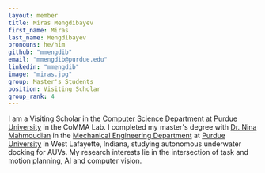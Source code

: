 ```yaml
---
layout: member
title: Miras Mengdibayev
first_name: Miras
last_name: Mengdibayev
pronouns: he/him
github: "mmengdib"
email: "mmengdib@purdue.edu"
linkedin: "mmengdib"
image: "miras.jpg"
group: Master's Students
position: Visiting Scholar
group_rank: 4
---
```


I am a Visiting Scholar in the [Computer Science Department](https://www.cs.purdue.edu/) at [Purdue University](https://www.purdue.edu/) in the CoMMA Lab.
I completed my master's degree with [Dr. Nina Mahmoudian](https://engineering.purdue.edu/mahmoudian) in the [Mechanical Engineering Department](https://engineering.purdue.edu/ME) at [Purdue University](https://www.purdue.edu/) in West Lafayette, Indiana, studying autonomous underwater docking for AUVs.
My research interests lie in the intersection of task and motion planning, AI and computer vision. 
